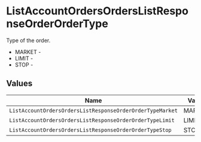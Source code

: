 # ListAccountOrdersOrdersListResponseOrderOrderType

Type of the order.
* MARKET - 
* LIMIT - 
* STOP - 


## Values

| Name                                                      | Value                                                     |
| --------------------------------------------------------- | --------------------------------------------------------- |
| `ListAccountOrdersOrdersListResponseOrderOrderTypeMarket` | MARKET                                                    |
| `ListAccountOrdersOrdersListResponseOrderOrderTypeLimit`  | LIMIT                                                     |
| `ListAccountOrdersOrdersListResponseOrderOrderTypeStop`   | STOP                                                      |